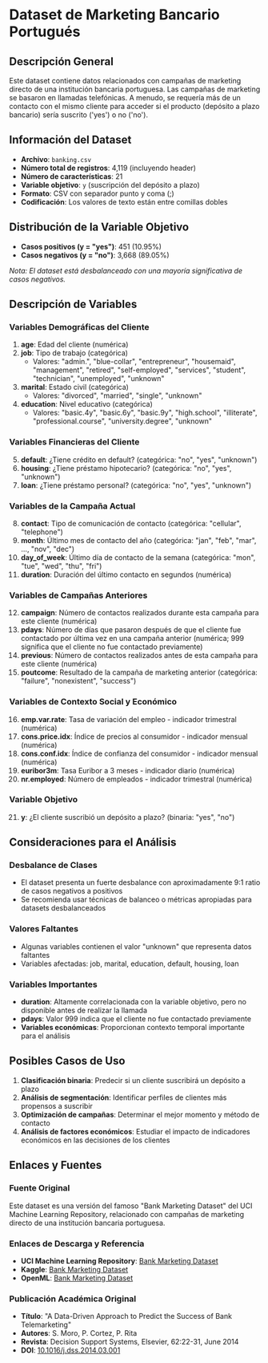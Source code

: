 # Dataset de Marketing Bancario Portugués

## Descripción General

Este dataset contiene datos relacionados con campañas de marketing directo de una institución bancaria portuguesa. Las campañas de marketing se basaron en llamadas telefónicas. A menudo, se requería más de un contacto con el mismo cliente para acceder si el producto (depósito a plazo bancario) sería suscrito ('yes') o no ('no').

## Información del Dataset

- **Archivo**: `banking.csv`
- **Número total de registros**: 4,119 (incluyendo header)
- **Número de características**: 21
- **Variable objetivo**: `y` (suscripción del depósito a plazo)
- **Formato**: CSV con separador punto y coma (;)
- **Codificación**: Los valores de texto están entre comillas dobles

## Distribución de la Variable Objetivo

- **Casos positivos (y = "yes")**: 451 (10.95%)
- **Casos negativos (y = "no")**: 3,668 (89.05%)

*Nota: El dataset está desbalanceado con una mayoría significativa de casos negativos.*

## Descripción de Variables

### Variables Demográficas del Cliente
1. **age**: Edad del cliente (numérica)
2. **job**: Tipo de trabajo (categórica)
   - Valores: "admin.", "blue-collar", "entrepreneur", "housemaid", "management", "retired", "self-employed", "services", "student", "technician", "unemployed", "unknown"
3. **marital**: Estado civil (categórica)
   - Valores: "divorced", "married", "single", "unknown"
4. **education**: Nivel educativo (categórica)
   - Valores: "basic.4y", "basic.6y", "basic.9y", "high.school", "illiterate", "professional.course", "university.degree", "unknown"

### Variables Financieras del Cliente
5. **default**: ¿Tiene crédito en default? (categórica: "no", "yes", "unknown")
6. **housing**: ¿Tiene préstamo hipotecario? (categórica: "no", "yes", "unknown")
7. **loan**: ¿Tiene préstamo personal? (categórica: "no", "yes", "unknown")

### Variables de la Campaña Actual
8. **contact**: Tipo de comunicación de contacto (categórica: "cellular", "telephone")
9. **month**: Último mes de contacto del año (categórica: "jan", "feb", "mar", ..., "nov", "dec")
10. **day_of_week**: Último día de contacto de la semana (categórica: "mon", "tue", "wed", "thu", "fri")
11. **duration**: Duración del último contacto en segundos (numérica)

### Variables de Campañas Anteriores
12. **campaign**: Número de contactos realizados durante esta campaña para este cliente (numérica)
13. **pdays**: Número de días que pasaron después de que el cliente fue contactado por última vez en una campaña anterior (numérica; 999 significa que el cliente no fue contactado previamente)
14. **previous**: Número de contactos realizados antes de esta campaña para este cliente (numérica)
15. **poutcome**: Resultado de la campaña de marketing anterior (categórica: "failure", "nonexistent", "success")

### Variables de Contexto Social y Económico
16. **emp.var.rate**: Tasa de variación del empleo - indicador trimestral (numérica)
17. **cons.price.idx**: Índice de precios al consumidor - indicador mensual (numérica)
18. **cons.conf.idx**: Índice de confianza del consumidor - indicador mensual (numérica)
19. **euribor3m**: Tasa Euribor a 3 meses - indicador diario (numérica)
20. **nr.employed**: Número de empleados - indicador trimestral (numérica)

### Variable Objetivo
21. **y**: ¿El cliente suscribió un depósito a plazo? (binaria: "yes", "no")


## Consideraciones para el Análisis

### Desbalance de Clases
- El dataset presenta un fuerte desbalance con aproximadamente 9:1 ratio de casos negativos a positivos
- Se recomienda usar técnicas de balanceo o métricas apropiadas para datasets desbalanceados

### Valores Faltantes
- Algunas variables contienen el valor "unknown" que representa datos faltantes
- Variables afectadas: job, marital, education, default, housing, loan

### Variables Importantes
- **duration**: Altamente correlacionada con la variable objetivo, pero no disponible antes de realizar la llamada
- **pdays**: Valor 999 indica que el cliente no fue contactado previamente
- **Variables económicas**: Proporcionan contexto temporal importante para el análisis

## Posibles Casos de Uso

1. **Clasificación binaria**: Predecir si un cliente suscribirá un depósito a plazo
2. **Análisis de segmentación**: Identificar perfiles de clientes más propensos a suscribir
3. **Optimización de campañas**: Determinar el mejor momento y método de contacto
4. **Análisis de factores económicos**: Estudiar el impacto de indicadores económicos en las decisiones de los clientes

## Enlaces y Fuentes

### Fuente Original
Este dataset es una versión del famoso "Bank Marketing Dataset" del UCI Machine Learning Repository, relacionado con campañas de marketing directo de una institución bancaria portuguesa.

### Enlaces de Descarga y Referencia

- **UCI Machine Learning Repository**: [Bank Marketing Dataset](https://archive.ics.uci.edu/ml/datasets/Bank+Marketing)
- **Kaggle**: [Bank Marketing Dataset](https://www.kaggle.com/datasets/henriqueyamahata/bank-marketing)
- **OpenML**: [Bank Marketing Dataset](https://www.openml.org/d/1461)

### Publicación Académica Original
- **Título**: "A Data-Driven Approach to Predict the Success of Bank Telemarketing"
- **Autores**: S. Moro, P. Cortez, P. Rita
- **Revista**: Decision Support Systems, Elsevier, 62:22-31, June 2014
- **DOI**: [10.1016/j.dss.2014.03.001](https://doi.org/10.1016/j.dss.2014.03.001)